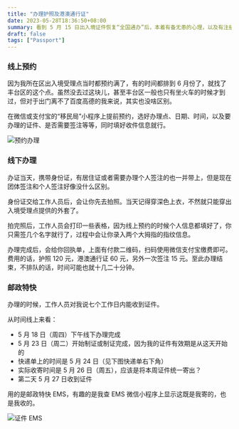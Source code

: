 ```yaml
---
title: "办理护照及港澳通行证"
date: 2023-05-28T18:36:50+08:00
summary: 看到 5 月 15 日出入境证件恢复“全国通办”后，本着有备无患的心理，以及有注册国外账户用护照 KYC 认证的需求，就连带着港澳通行证一起办理了。
draft: false
tags: ["Passport"]
---
```


### 线上预约

因为我所在区出入境受理点当时都预约满了，有的时间都排到 6 月份了，就找了丰台区的这个点。虽然没去过这块儿，甚至丰台区一般也只有坐火车的时候才到过，但对于出门离不了百度高德的我来说，其实也没啥区别。

在微信或支付宝的“移民局”小程序上提前预约，选好办理点、日期、时间，以及要办理的证件、是否需要签注等等，同时填好收件信息就行。

![预约办理](https://img.shuaizheng.org/2308/visa-appointment.jpg)

### 线下办理

办证当天，携带身份证，有居住证或者需要办理个人签注的也一并带上，但是现在团体签注和个人签注好像没什么区别。

身份证交给工作人员后，会让你先去拍照。当天记得穿深色上衣，不然就只能穿出入境受理点提供的外套了。

拍完照后，工作人员会打印一些表格，因为线上预约的时候个人信息都填好了，你只需签几个名字就行了，过程中会让你录入两个大拇指的指纹信息。

办理完成后，会给你回执单，上面有付款二维码，扫码使用微信支付宝缴费即可。费用的话，护照 120 元，港澳通行证 60 元，另外一次签注 15 元。至此办理结束，不排队的话，时间可能也就十几二十分钟。

### 邮政特快

办理的时候，工作人员对我说七个工作日内能收到证件。

从时间线上来看：

- 5 月 18 日（周四）下午线下办理完成
- 5 月 23 日（周二）开始制证或制证完成，因为我的证件有效期是从这天开始的
- 快递单上的时间是 5 月 24 日（见下图快递单右下角）
- 实际收寄时间是 5 月 26 日（周五），应该是将本周证件统一寄出？
- 第二天 5 月 27 日收到证件

用的是邮政特快 EMS，有趣的是我查 EMS 微信小程序上显示这既是我寄的，也是我收的。

![证件 EMS](https://img.shuaizheng.org/2308/visa-ems.jpg)

